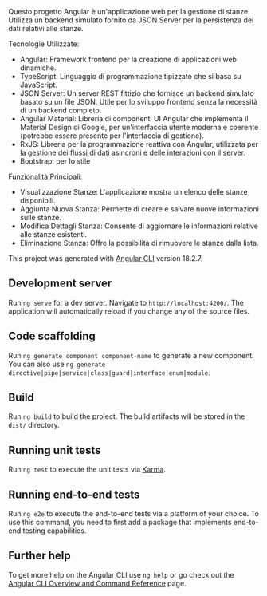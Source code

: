 Questo progetto Angular è un'applicazione web per la gestione di stanze. Utilizza un backend simulato fornito da JSON Server per la persistenza dei dati relativi alle stanze.

Tecnologie Utilizzate:

* Angular: Framework frontend per la creazione di applicazioni web dinamiche.
* TypeScript: Linguaggio di programmazione tipizzato che si basa su JavaScript.
* JSON Server: Un server REST fittizio che fornisce un backend simulato basato su un file JSON. Utile per lo sviluppo frontend senza la necessità di un backend completo.
* Angular Material: Libreria di componenti UI Angular che implementa il Material Design di Google, per un'interfaccia utente moderna e coerente (potrebbe essere presente per l'interfaccia di gestione).
* RxJS: Libreria per la programmazione reattiva con Angular, utilizzata per la gestione dei flussi di dati asincroni e delle interazioni con il server.
* Bootstrap: per lo stile

Funzionalità Principali:

* Visualizzazione Stanze: L'applicazione mostra un elenco delle stanze disponibili.
* Aggiunta Nuova Stanza: Permette di creare e salvare nuove informazioni sulle stanze.
* Modifica Dettagli Stanza: Consente di aggiornare le informazioni relative alle stanze esistenti.
* Eliminazione Stanza: Offre la possibilità di rimuovere le stanze dalla lista.


This project was generated with [Angular CLI](https://github.com/angular/angular-cli) version 18.2.7.

## Development server

Run `ng serve` for a dev server. Navigate to `http://localhost:4200/`. The application will automatically reload if you change any of the source files.

## Code scaffolding

Run `ng generate component component-name` to generate a new component. You can also use `ng generate directive|pipe|service|class|guard|interface|enum|module`.

## Build

Run `ng build` to build the project. The build artifacts will be stored in the `dist/` directory.

## Running unit tests

Run `ng test` to execute the unit tests via [Karma](https://karma-runner.github.io).

## Running end-to-end tests

Run `ng e2e` to execute the end-to-end tests via a platform of your choice. To use this command, you need to first add a package that implements end-to-end testing capabilities.

## Further help

To get more help on the Angular CLI use `ng help` or go check out the [Angular CLI Overview and Command Reference](https://angular.dev/tools/cli) page.
